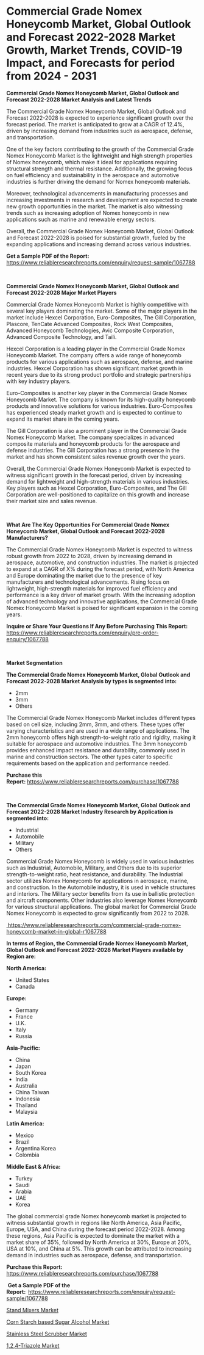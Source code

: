 <p><h1>Commercial Grade Nomex Honeycomb Market, Global Outlook and Forecast 2022-2028 Market Growth, Market Trends, COVID-19 Impact, and Forecasts for period from 2024 - 2031</h1></p><p><strong>Commercial Grade Nomex Honeycomb Market, Global Outlook and Forecast 2022-2028 Market Analysis and Latest Trends</strong></p>
<p><p>The Commercial Grade Nomex Honeycomb Market, Global Outlook and Forecast 2022-2028 is expected to experience significant growth over the forecast period. The market is anticipated to grow at a CAGR of 12.4%, driven by increasing demand from industries such as aerospace, defense, and transportation. </p><p>One of the key factors contributing to the growth of the Commercial Grade Nomex Honeycomb Market is the lightweight and high strength properties of Nomex honeycomb, which make it ideal for applications requiring structural strength and thermal resistance. Additionally, the growing focus on fuel efficiency and sustainability in the aerospace and automotive industries is further driving the demand for Nomex honeycomb materials.</p><p>Moreover, technological advancements in manufacturing processes and increasing investments in research and development are expected to create new growth opportunities in the market. The market is also witnessing trends such as increasing adoption of Nomex honeycomb in new applications such as marine and renewable energy sectors.</p><p>Overall, the Commercial Grade Nomex Honeycomb Market, Global Outlook and Forecast 2022-2028 is poised for substantial growth, fueled by the expanding applications and increasing demand across various industries.</p></p>
<p><strong>Get a Sample PDF of the Report:&nbsp;</strong> <a href="https://www.reliableresearchreports.com/enquiry/request-sample/1067788">https://www.reliableresearchreports.com/enquiry/request-sample/1067788</a></p>
<p>&nbsp;</p>
<p><strong>Commercial Grade Nomex Honeycomb Market, Global Outlook and Forecast 2022-2028 Major Market Players</strong></p>
<p><p>Commercial Grade Nomex Honeycomb Market is highly competitive with several key players dominating the market. Some of the major players in the market include Hexcel Corporation, Euro-Composites, The Gill Corporation, Plascore, TenCate Advanced Composites, Rock West Composites, Advanced Honeycomb Technologies, Avic Composite Corporation, Advanced Composite Technology, and Taili.</p><p>Hexcel Corporation is a leading player in the Commercial Grade Nomex Honeycomb Market. The company offers a wide range of honeycomb products for various applications such as aerospace, defense, and marine industries. Hexcel Corporation has shown significant market growth in recent years due to its strong product portfolio and strategic partnerships with key industry players.</p><p>Euro-Composites is another key player in the Commercial Grade Nomex Honeycomb Market. The company is known for its high-quality honeycomb products and innovative solutions for various industries. Euro-Composites has experienced steady market growth and is expected to continue to expand its market share in the coming years.</p><p>The Gill Corporation is also a prominent player in the Commercial Grade Nomex Honeycomb Market. The company specializes in advanced composite materials and honeycomb products for the aerospace and defense industries. The Gill Corporation has a strong presence in the market and has shown consistent sales revenue growth over the years.</p><p>Overall, the Commercial Grade Nomex Honeycomb Market is expected to witness significant growth in the forecast period, driven by increasing demand for lightweight and high-strength materials in various industries. Key players such as Hexcel Corporation, Euro-Composites, and The Gill Corporation are well-positioned to capitalize on this growth and increase their market size and sales revenue.</p></p>
<p>&nbsp;</p>
<p><strong>What Are The Key Opportunities For Commercial Grade Nomex Honeycomb Market, Global Outlook and Forecast 2022-2028 Manufacturers?</strong></p>
<p><p>The Commercial Grade Nomex Honeycomb Market is expected to witness robust growth from 2022 to 2028, driven by increasing demand in aerospace, automotive, and construction industries. The market is projected to expand at a CAGR of X% during the forecast period, with North America and Europe dominating the market due to the presence of key manufacturers and technological advancements. Rising focus on lightweight, high-strength materials for improved fuel efficiency and performance is a key driver of market growth. With the increasing adoption of advanced technology and innovative applications, the Commercial Grade Nomex Honeycomb Market is poised for significant expansion in the coming years.</p></p>
<p><strong>Inquire or Share Your Questions If Any Before Purchasing This Report:</strong> <a href="https://www.reliableresearchreports.com/enquiry/pre-order-enquiry/1067788">https://www.reliableresearchreports.com/enquiry/pre-order-enquiry/1067788</a></p>
<p>&nbsp;</p>
<p><strong>Market Segmentation</strong></p>
<p><strong>The Commercial Grade Nomex Honeycomb Market, Global Outlook and Forecast 2022-2028 Market Analysis by types is segmented into:</strong></p>
<p><ul><li>2mm</li><li>3mm</li><li>Others</li></ul></p>
<p><p>The Commercial Grade Nomex Honeycomb Market includes different types based on cell size, including 2mm, 3mm, and others. These types offer varying characteristics and are used in a wide range of applications. The 2mm honeycomb offers high strength-to-weight ratio and rigidity, making it suitable for aerospace and automotive industries. The 3mm honeycomb provides enhanced impact resistance and durability, commonly used in marine and construction sectors. The other types cater to specific requirements based on the application and performance needed.</p></p>
<p><strong>Purchase this Report:&nbsp;</strong><a href="https://www.reliableresearchreports.com/purchase/1067788">https://www.reliableresearchreports.com/purchase/1067788</a></p>
<p>&nbsp;</p>
<p><strong>The Commercial Grade Nomex Honeycomb Market, Global Outlook and Forecast 2022-2028 Market Industry Research by Application is segmented into:</strong></p>
<p><ul><li>Industrial</li><li>Automobile</li><li>Military</li><li>Others</li></ul></p>
<p><p>Commercial Grade Nomex Honeycomb is widely used in various industries such as Industrial, Automobile, Military, and Others due to its superior strength-to-weight ratio, heat resistance, and durability. The Industrial sector utilizes Nomex Honeycomb for applications in aerospace, marine, and construction. In the Automobile industry, it is used in vehicle structures and interiors. The Military sector benefits from its use in ballistic protection and aircraft components. Other industries also leverage Nomex Honeycomb for various structural applications. The global market for Commercial Grade Nomex Honeycomb is expected to grow significantly from 2022 to 2028.</p></p>
<p><a href="https://www.reliableresearchreports.com/commercial-grade-nomex-honeycomb-market-in-global-r1067788">&nbsp;https://www.reliableresearchreports.com/commercial-grade-nomex-honeycomb-market-in-global-r1067788</a></p>
<p><strong>In terms of Region, the Commercial Grade Nomex Honeycomb Market, Global Outlook and Forecast 2022-2028 Market Players available by Region are:</strong></p>
<p>
    <p> <strong> North America: </strong>
        <ul>
            <li>United States</li>
            <li>Canada</li>
        </ul>
        </p> 
    <p> <strong> Europe: </strong>
        <ul>
            <li>Germany</li>
            <li>France</li>
            <li>U.K.</li>
            <li>Italy</li>
            <li>Russia</li>
        </ul>
        </p> 
    <p> <strong> Asia-Pacific: </strong>
        <ul>
            <li>China</li>
            <li>Japan</li>
            <li>South Korea</li>
            <li>India</li>
            <li>Australia</li>
            <li>China Taiwan</li>
            <li>Indonesia</li>
            <li>Thailand</li>
            <li>Malaysia</li>
        </ul>
        </p> 
    <p> <strong> Latin America: </strong>
        <ul>
            <li>Mexico</li>
            <li>Brazil</li>
            <li>Argentina Korea</li>
            <li>Colombia</li>
        </ul>
        </p> 
    <p> <strong> Middle East & Africa: </strong>
        <ul>
            <li>Turkey</li>
            <li>Saudi</li>
            <li>Arabia</li>
            <li>UAE</li>
            <li>Korea</li>
        </ul>
    </p>
    </p>
<p><p>The global commercial grade Nomex honeycomb market is projected to witness substantial growth in regions like North America, Asia Pacific, Europe, USA, and China during the forecast period 2022-2028. Among these regions, Asia Pacific is expected to dominate the market with a market share of 35%, followed by North America at 30%, Europe at 20%, USA at 10%, and China at 5%. This growth can be attributed to increasing demand in industries such as aerospace, defense, and transportation.</p></p>
<p><strong>Purchase this Report: </strong><a href="https://www.reliableresearchreports.com/purchase/1067788">https://www.reliableresearchreports.com/purchase/1067788</a></p>
<p>&nbsp;<strong>Get a Sample PDF of the Report:&nbsp;&nbsp;</strong><a href="https://www.reliableresearchreports.com/enquiry/request-sample/1067788">https://www.reliableresearchreports.com/enquiry/request-sample/1067788</a></p>
<p><strong></strong></p>
<p><p><a href="https://github.com/neilMartin36/Market-Research-Report-List-1/blob/main/stand-mixers-market.md">Stand Mixers Market</a></p><p><a href="https://medium.com/@esmeraldaezzy1561/global-corn-starch-based-sugar-alcohol-market-by-product-type-by-application-by-region-and-ab248209645e">Corn Starch based Sugar Alcohol Market</a></p><p><a href="https://github.com/smithy59/Market-Research-Report-List-1/blob/main/stainless-steel-scrubber-market.md">Stainless Steel Scrubber Market</a></p><p><a href="https://medium.com/@diane.macle6776/global-1-2-4-triazole-market-is-projected-to-grow-at-a-cagr-of-12-forcasted-for-period-from-2024-0c13c05cdcbf">1,2,4-Triazole Market</a></p></p>